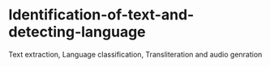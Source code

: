 # Identification-of-text-and-detecting-language
Text extraction, Language classification, Transliteration and audio genration
